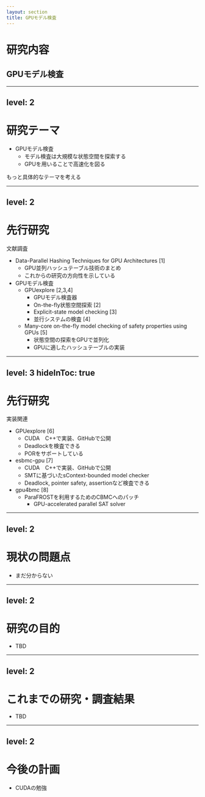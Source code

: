 ```yaml
---
layout: section
title: GPUモデル検査
---
```


# 研究内容
## GPUモデル検査

---
level: 2
---

# 研究テーマ

- GPUモデル検査
  - モデル検査は大規模な状態空間を探索する
  - GPUを用いることで高速化を図る

もっと具体的なテーマを考える

---
level: 2
---

# 先行研究
文献調査

- Data-Parallel Hashing Techniques for GPU Architectures [1]
  - GPU並列ハッシュテーブル技術のまとめ
  - これからの研究の方向性を示している
- GPUモデル検査
  - GPUexplore [2,3,4]
    - GPUモデル検査器
    - On-the-fly状態空間探索 [2]
    - Explicit-state model checking [3]
    - 並行システムの検査 [4]
  - Many-core on-the-fly model checking of safety properties using GPUs [5]
    - 状態空間の探索をGPUで並列化
    - GPUに適したハッシュテーブルの実装

---
level: 3
hideInToc: true
---

# 先行研究
実装関連

- GPUexplore [6]
  - CUDA　C++で実装、GitHubで公開
  - Deadlockを検査できる
  - PORをサポートしている
- esbmc-gpu [7]
  - CUDA　C++で実装、GitHubで公開
  - SMTに基づいたsContext-bounded model checker
  - Deadlock, pointer safety, assertionなど検査できる
- gpu4bmc [8]
  - ParaFROSTを利用するためのCBMCへのパッチ
    - GPU-accelerated parallel SAT solver
---
level: 2
---

# 現状の問題点

- まだ分からない

---
level: 2
---

# 研究の目的

- TBD

---
level: 2
---

# これまでの研究・調査結果

- TBD

---
level: 2
---

# 今後の計画

- CUDAの勉強